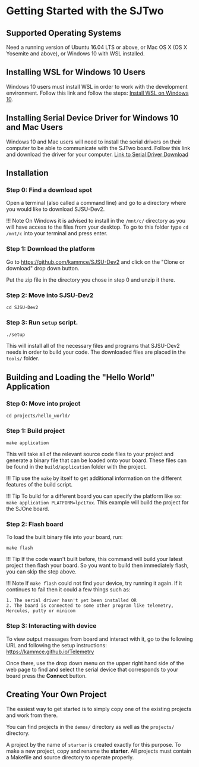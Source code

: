 # Getting Started with the SJTwo

## Supported Operating Systems

Need a running version of Ubuntu 16.04 LTS or above, or Mac OS X (OS X
Yosemite and above), or Windows 10 with WSL installed.

## Installing WSL for Windows 10 Users

Windows 10 users must install WSL in order to work with the development
environment.
Follow this link and follow the steps:
[Install WSL on Windows 10](https://docs.microsoft.com/en-us/windows/wsl/install-win10).

## Installing Serial Device Driver for Windows 10 and Mac Users

Windows 10 and Mac users will need to install the serial drivers on
their computer to be able to communicate with the SJTwo board. Follow
this link and download the driver for your computer.
[Link to Serial Driver Download](https://www.silabs.com/products/development-tools/software/usb-to-uart-bridge-vcp-drivers)

## Installation

### Step 0: Find a download spot
Open a terminal (also called a command line) and go to a directory
where you would like to download SJSU-Dev2.

!!! Note
    On Windows it is advised to install in the `/mnt/c/` directory as
    you will have access to the files from your desktop. To go to this
    folder type `cd /mnt/c` into your terminal and press enter.

### Step 1: Download the platform
Go to <https://github.com/kammce/SJSU-Dev2> and click on the "Clone
or download" drop down button.

Put the zip file in the directory you chose in step 0 and unzip it
there.

### Step 2: Move into SJSU-Dev2

    cd SJSU-Dev2

### Step 3: Run `setup` script.

    ./setup

This will install all of the necessary files and programs that
SJSU-Dev2 needs in order to build your code. The downloaded files
are placed in the `tools/` folder.

## Building and Loading the "Hello World" Application

### Step 0: Move into project

    cd projects/hello_world/

### Step 1: Build project

    make application

This will take all of the relevant source code files to your project
and generate a binary file that can be loaded onto your board. These
files can be found in the `build/application` folder with the
project.

!!! Tip
    use the `make` by itself to get additional information on the
    different features of the build script.

!!! Tip
    To build for a different board you can specify the platform like so:
    `make application PLATFORM=lpc17xx`. This example will build the project for
    the SJOne board.

### Step 2: Flash board
To load the built binary file into your board, run:

    make flash

!!! Tip
    If the code wasn't built before, this command will build your latest project
    then flash your board. So you want to build then immediately flash, you can
    skip the step above.

!!! Note
    If `make flash` could not find your device, try running it again. If
    it continues to fail then it could a few things such as:

    1. The serial driver hasn't yet been installed OR
    2. The board is connected to some other program like telemetry,
    Hercules, putty or minicom

### Step 3: Interacting with device
To view output messages from board and interact with it, go to the following
URL and following the setup instructions: <https://kammce.github.io/Telemetry>

Once there, use the drop down menu on the upper right hand side of the web
page to find and select the serial device that corresponds to your board
press the **Connect** button.

## Creating Your Own Project

The easiest way to get started is to simply copy one of the existing projects
and work from there.

You can find projects in the `demos/` directory as well as the `projects/`
directory.

A project by the name of `starter` is created exactly for this purpose. To make
a new project, copy and rename the **starter**. All projects must contain a
Makefile and source directory to operate properly.
